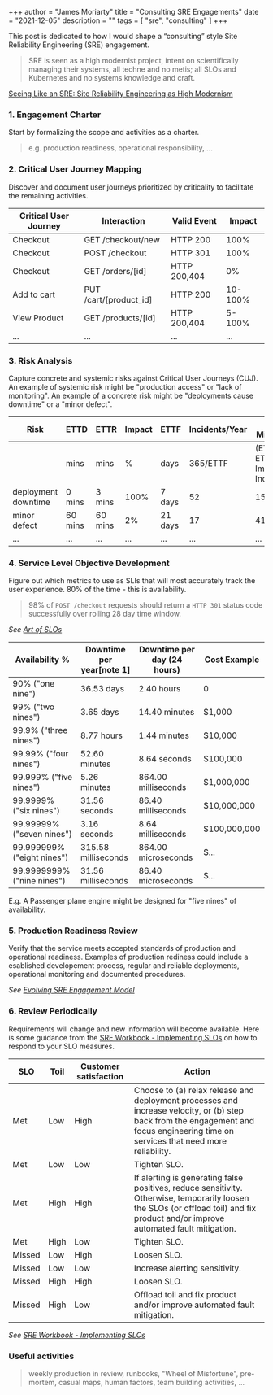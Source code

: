 +++
author = "James Moriarty"
title = "Consulting SRE Engagements"
date = "2021-12-05"
description = ""
tags = [
  "sre",
  "consulting"
]
+++

This post is dedicated to how I would shape a “consulting” style Site Reliability Engineering (SRE) engagement.

>  SRE is seen as a high modernist project, intent on scientifically managing their systems, all techne and no metis; all SLOs and Kubernetes and no systems knowledge and craft.

[Seeing Like an SRE: Site Reliability Engineering as High Modernism](https://www.usenix.org/publications/loginonline/seeing-sre-site-reliability-engineering-high-modernism)

### 1. Engagement Charter

Start by formalizing the scope and activities as a charter.
> e.g. production readiness, operational responsibility, ...

### 2. Critical User Journey Mapping

Discover and document user journeys prioritized by criticality to facilitate the remaining activities.


| Critical User Journey | Interaction | Valid Event | Impact |
| --------------------- | ----------- | ----------- | ------ |
| Checkout              | GET /checkout/new | HTTP 200 | 100% |
| Checkout              | POST /checkout | HTTP 301 | 100% |
| Checkout              | GET /orders/[id] | HTTP 200,404 | 0% |
| Add to cart           | PUT /cart/[product_id] | HTTP 200 | 10-100% |
| View Product          | GET /products/[id] | HTTP 200,404 | 5-100% |
| ... | ... | ... | ... |

### 3. Risk Analysis

Capture concrete and systemic risks against Critical User Journeys (CUJ). An example of systemic risk might be "production access" or "lack of monitoring". An example of a concrete risk might be "deployments cause downtime" or a "minor defect".

| Risk | ETTD | ETTR | Impact | ETTF | Incidents/Year | Bad Minutes/Year               |
|------|------|------|----------|------|----------------|--------------------------------|
|      | mins | mins | %        | days | 365/ETTF       | (ETTD + ETTR) * Impact * Incidents/Year |
| deployment downtime |  0 mins |  3 mins | 100% |  7 days | 52 | 156 mins |
| minor defect        | 60 mins | 60 mins |   2% | 21 days | 17 |  41 mins |
|...|...|...|...|...|...|...|

### 4. Service Level Objective Development

Figure out which metrics to use as SLIs that will most accurately track the user experience. 80% of the time - this is availability.

> 98% of `POST /checkout` requests should return a `HTTP 301` status code successfully over rolling 28 day time window.

_See [Art of SLOs](https://sre.google/resources/practices-and-processes/art-of-slos/)_

| Availability %                    | Downtime per year[note 1] | Downtime per day (24 hours) | Cost Example |
|-----------------------------------|---------------------------|-----------------------------|--------------|
| 90% ("one nine")                  | 36.53 days                | 2.40 hours                  |            0 |
| 99% ("two nines")                 | 3.65 days                 | 14.40 minutes               |       $1,000 |
| 99.9% ("three nines")             | 8.77 hours                | 1.44 minutes                |      $10,000 |
| 99.99% ("four nines")             | 52.60 minutes             | 8.64 seconds                |     $100,000 |
| 99.999% ("five nines")            | 5.26 minutes              | 864.00 milliseconds         |   $1,000,000 |
| 99.9999% ("six nines")            | 31.56 seconds             | 86.40 milliseconds          |  $10,000,000 |
| 99.99999% ("seven nines")         | 3.16 seconds              | 8.64 milliseconds           | $100,000,000 |
| 99.999999% ("eight nines")        | 315.58 milliseconds       | 864.00 microseconds         | $...         |
| 99.9999999% ("nine nines")        | 31.56 milliseconds        | 86.40 microseconds          | $...         |

E.g. A Passenger plane engine might be designed for "five nines" of availability. 

### 5. Production Readiness Review

Verify that the service meets accepted standards of production and operational readiness. Examples of production rediness could include a esablished developement process, regular and reliable deployments, operational monitoring and documented procedures. 

_See [Evolving SRE Engagement Model](https://sre.google/sre-book/evolving-sre-engagement-model/)_

### 6. Review Periodically

Requirements will change and new information will become available. Here is some guidance from the [SRE Workbook - Implementing SLOs](https://sre.google/workbook/implementing-slos/) on how to respond to your SLO measures.

| SLO |	Toil |	Customer satisfaction |	Action |
| --- | ---- | ---------------------- | ------ |
| Met | Low | High | Choose to (a) relax release and deployment processes and increase velocity, or (b) step back from the engagement and focus engineering time on services that need more reliability. |
| Met | Low |Low |Tighten SLO. |
| Met | High | High | If alerting is generating false positives, reduce sensitivity. Otherwise, temporarily loosen the SLOs (or offload toil) and fix product and/or improve automated fault mitigation. |
| Met | High | Low | Tighten SLO. |
| Missed | Low | High | Loosen SLO. |
| Missed | Low | Low | Increase alerting sensitivity. |
| Missed | High | High | Loosen SLO. |
| Missed | High | Low | Offload toil and fix product and/or improve automated fault mitigation. |

_See [SRE Workbook - Implementing SLOs](https://sre.google/workbook/implementing-slos/)_

### Useful activities

> weekly production in review, runbooks, "Wheel of Misfortune", pre-mortem, casual maps, human factors, team building activities, ...

